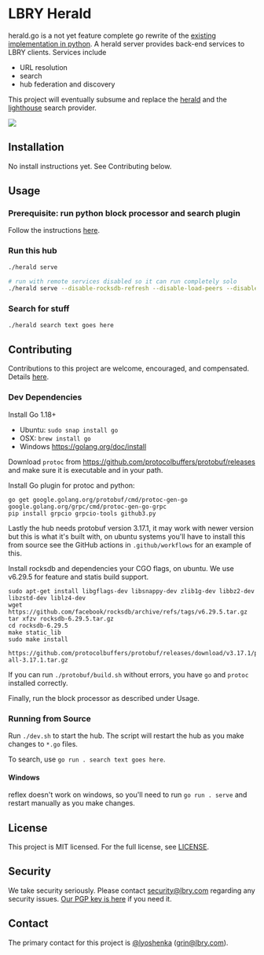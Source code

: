 # LBRY Herald

herald.go is a not yet feature complete go rewrite of the [existing implementation in python](https://github.com/lbryio/hub/tree/master/hub/herald). A herald server provides back-end services to LBRY clients. Services include

- URL resolution
- search
- hub federation and discovery

This project will eventually subsume and replace the
[herald](https://github.com/lbryio/hub/blob/master/docs/docker_examples/hub-compose.yml#L38)
and the [lighthouse](https://github.com/lbryio/lighthouse) search provider.

![](./diagram.png)

## Installation

No install instructions yet. See Contributing below.

## Usage

### Prerequisite: run python block processor and search plugin

Follow the instructions [here](https://lbry.tech/resources/wallet-server).

### Run this hub

```bash
./herald serve
```

```bash
# run with remote services disabled so it can run completely solo
./herald serve --disable-rocksdb-refresh --disable-load-peers --disable-resolve --disable-es --disable-blocking-and-filtering
```

### Search for stuff

```bash
./herald search text goes here
```

## Contributing

Contributions to this project are welcome, encouraged, and compensated. Details [here](https://lbry.tech/contribute).

### Dev Dependencies

Install Go 1.18+

- Ubuntu: `sudo snap install go`
- OSX: `brew install go`
- Windows https://golang.org/doc/install

Download `protoc` from https://github.com/protocolbuffers/protobuf/releases and make sure it is
executable and in your path.

Install Go plugin for protoc and python:

```
go get google.golang.org/protobuf/cmd/protoc-gen-go google.golang.org/grpc/cmd/protoc-gen-go-grpc
pip install grpcio grpcio-tools github3.py
```

Lastly the hub needs protobuf version 3.17.1, it may work with newer version but this is what it's built with, on ubuntu systems you'll have to install this from source see the GitHub actions in `.github/workflows` for an example of this.

Install rocksdb and dependencies your CGO flags, on ubuntu. We use v6.29.5 for feature and statis build support.

```
sudo apt-get install libgflags-dev libsnappy-dev zlib1g-dev libbz2-dev libzstd-dev liblz4-dev
wget https://github.com/facebook/rocksdb/archive/refs/tags/v6.29.5.tar.gz
tar xfzv rocksdb-6.29.5.tar.gz
cd rocksdb-6.29.5
make static_lib
sudo make install
```

```
https://github.com/protocolbuffers/protobuf/releases/download/v3.17.1/protobuf-all-3.17.1.tar.gz
```

If you can run `./protobuf/build.sh` without errors, you have `go` and `protoc` installed correctly. 

Finally, run the block processor as described under Usage.

### Running from Source

Run `./dev.sh` to start the hub. The script will restart the hub as you make changes to `*.go` files. 

To search, use `go run . search text goes here`.

#### Windows

reflex doesn't work on windows, so you'll need to run `go run . serve` and restart manually as you make changes.

## License

This project is MIT licensed. For the full license, see [LICENSE](LICENSE).

## Security

We take security seriously. Please contact security@lbry.com regarding any security issues. [Our PGP key is here](https://lbry.com/faq/pgp-key) if you need it.

## Contact

The primary contact for this project is [@lyoshenka](https://github.com/lyoshenka) ([grin@lbry.com](mailto:grin@lbry.com)).
